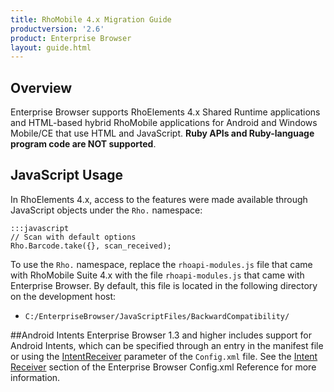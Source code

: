 ```yaml
---
title: RhoMobile 4.x Migration Guide
productversion: '2.6'
product: Enterprise Browser
layout: guide.html
---
```


## Overview
Enterprise Browser supports RhoElements 4.x Shared Runtime applications and HTML-based hybrid RhoMobile applications for Android and Windows Mobile/CE that use HTML and JavaScript. **Ruby APIs and Ruby-language program code are NOT supported**. 

## JavaScript Usage
In RhoElements 4.x, access to the features were made available through JavaScript objects under the `Rho.` namespace:

	:::javascript
	// Scan with default options
	Rho.Barcode.take({}, scan_received);

To use the `Rho.` namespace, replace the `rhoapi-modules.js` file that came with RhoMobile Suite 4.x with the file `rhoapi-modules.js` that came with Enterprise Browser. By default, this file is located in the following directory on the development host:

* `C:/EnterpriseBrowser/JavaScriptFiles/BackwardCompatibility/`

##Android Intents
Enterprise Browser 1.3 and higher includes support for Android Intents, which can be specified through an entry in the manifest file or using the [IntentReceiver](../configreference/#intentreceiver) parameter of the `Config.xml` file. See the [Intent Receiver](../configreference/#intentreceiver) section of the Enterprise Browser Config.xml Reference for more information.